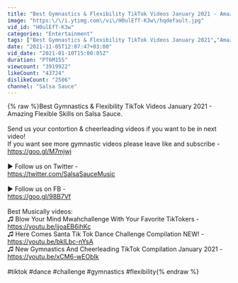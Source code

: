 ```yaml
---
title: "Best Gymnastics & Flexibility TikTok Videos January 2021 - Amazing Gymnastics Skills"
image: "https:\/\/i.ytimg.com\/vi\/H0ulEfT-K3w\/hqdefault.jpg"
vid_id: "H0ulEfT-K3w"
categories: "Entertainment"
tags: ["Best Gymnastics & Flexibility TikTok Videos January 2021","Amazing Gymnastics Skills","tik tok"]
date: "2021-11-05T12:07:47+03:00"
vid_date: "2021-01-10T15:00:05Z"
duration: "PT6M15S"
viewcount: "3919922"
likeCount: "43724"
dislikeCount: "2506"
channel: "Salsa Sauce"
---
```

{% raw %}Best Gymnastics &amp; Flexibility TikTok Videos January 2021 - Amazing Flexible Skills on Salsa Sauce. <br /><br />Send us your contortion &amp; cheerleading videos if you want to be in next video! <br />If you want see more gymnastic videos please leave like and subscribe - <a rel="nofollow" target="blank" href="https://goo.gl/M7mjwj">https://goo.gl/M7mjwj</a><br /><br />► Follow us on Twitter - <br /><a rel="nofollow" target="blank" href="https://twitter.com/SalsaSauceMusic">https://twitter.com/SalsaSauceMusic</a><br /><br />► Follow us on FB -<br /><a rel="nofollow" target="blank" href="https://goo.gl/98B7Vf">https://goo.gl/98B7Vf</a><br /><br />Best Musically videos:<br />♫ Blow Your Mind Mwahchallenge With Your Favorite TikTokers - <a rel="nofollow" target="blank" href="https://youtu.be/jjoaEB6ihKc">https://youtu.be/jjoaEB6ihKc</a><br />♫ Here Comes Santa Tik Tok Dance Challenge Compilation NEW! - <a rel="nofollow" target="blank" href="https://youtu.be/bklLbc-nYsA">https://youtu.be/bklLbc-nYsA</a><br />♫ New Gymnastics And Cheerleading TikTok Compilation January 2021 - <a rel="nofollow" target="blank" href="https://youtu.be/xCM6-wEOblk">https://youtu.be/xCM6-wEOblk</a><br /><br />#tiktok #dance #challenge #gymnastics #flexibility{% endraw %}

